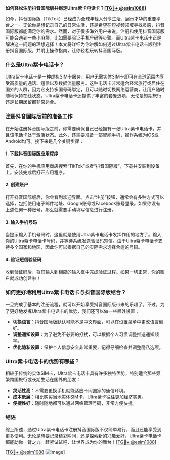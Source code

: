 **如何轻松注册抖音国际版并绑定Ultra紫卡电话卡？[[TG💪+ @esim1088](https://t.me/s/esim1088)]**

如今，抖音国际版（TikTok）已经成为全球年轻人分享生活、展示才华的重要平台之一。无论你是想记录自己的日常生活，还是希望在短视频领域寻找灵感，抖音国际版都能满足你的需求。然而，对于很多海外用户来说，注册和使用抖音国际版可能会遇到一些小麻烦，比如需要验证手机号码等步骤。而Ultra紫卡电话卡正是解决这一问题的理想选择！本文将详细为你讲解如何通过Ultra紫卡电话卡顺利注册抖音国际版，并附上操作指南，让你轻松玩转抖音国际版。

### 什么是Ultra紫卡电话卡？

Ultra紫卡电话卡是一种虚拟SIM卡服务，用户无需实体SIM卡即可在全球范围内享受高质量的通话、短信以及数据流量服务。这种电话卡非常适合经常旅行或居住在国外的人群，因为它支持多国号码绑定，且可以随时切换网络运营商，让用户随时随地保持在线状态。Ultra紫卡电话卡还提供了丰富的套餐选项，无论是短期旅行还是长期居留都非常适合。

### 注册抖音国际版前的准备工作

在开始注册抖音国际版之前，你需要确保自己已经拥有一张Ultra紫卡电话卡，并且该电话卡处于激活状态。此外，还需要准备一部智能手机，操作系统为iOS或Android均可。接下来是几个关键步骤：

#### 1. 下载抖音国际版应用程序

首先，在你的手机应用商店搜索“TikTok”或者“抖音国际版”，下载并安装到设备上。安装完成后打开应用程序。

#### 2. 创建账户

打开抖音国际版后，你会看到欢迎界面。点击“注册”按钮，通常会有多种方式可以选择，包括使用电子邮件地址、Google账号或Facebook账号登录。如果你没有上述任何一种账号，那么就需要手动填写信息进行注册。

#### 3. 输入手机号码

当提示输入手机号码时，这里就是使用Ultra紫卡电话卡发挥作用的地方了。输入你的Ultra紫卡电话卡号码，并等待系统发送验证码短信。由于Ultra紫卡电话卡支持多个国家和地区，因此你可以根据自己的实际需求选择合适的号码。

#### 4. 验证短信验证码

收到验证码后，将其输入到相应的输入框中完成验证过程。如果一切正常，你的账户就成功创建啦！

### 如何更好地利用Ultra紫卡电话卡与抖音国际版结合？

一旦完成了基本的注册流程，就可以开始享受抖音国际版带来的乐趣了。不过，为了更好地发挥Ultra紫卡电话卡的优势，我们还可以做一些额外设置：

- **切换语言**：抖音国际版默认可能不是中文界面，可以在设置菜单中更改语言偏好。
- **调整通知设置**：为了避免不必要的打扰，可以根据个人习惯调整推送通知频率。
- **优化隐私设置**：保护个人信息安全非常重要，记得仔细检查并调整隐私选项。

### Ultra紫卡电话卡的优势有哪些？

相较于传统的实体SIM卡，Ultra紫卡电话卡具有许多独特优势，特别适合那些频繁跨国旅行或长期生活在国外的朋友：

- **灵活性高**：不需要更换手机就能适应不同国家的通信环境。
- **成本低廉**：相比购买当地实体SIM卡，Ultra紫卡往往更加经济实惠。
- **便捷性好**：随时随地都可以通过网络管理号码，非常方便快捷。

### 结语

综上所述，通过Ultra紫卡电话卡注册抖音国际版不仅简单易行，而且还能享受到更多便利。无论是想要记录精彩瞬间，还是探索新的兴趣爱好，Ultra紫卡电话卡都能助你一臂之力。赶紧试试吧，让世界成为你的舞台！[[TG💪+ @esim1088](https://t.me/s/esim1088)]

[[TG💪+ @esim1088](https://t.me/s/esim1088) ![Image](https://i.postimg.cc/4NQfJmqS/Snipaste-2025-05-13-00-14-12.png)]